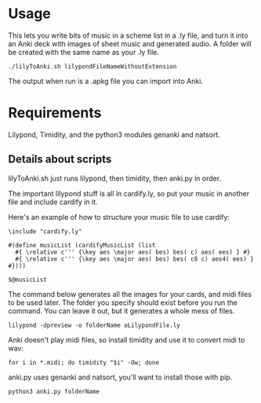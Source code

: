 # Usage
This lets you write bits of music in a scheme list in a .ly file, and turn it into an Anki deck with images of sheet music and generated audio. A folder will be created with the same name as your .ly file.

```
./lilyToAnki.sh lilypondFileNameWithoutExtension
```

The output when run is a .apkg file you can import into Anki.

# Requirements
Lilypond, Timidity, and the python3 modules genanki and natsort.

## Details about scripts

lilyToAnki.sh just runs lilypond, then timidity, then anki.py in order.

The important lilypond stuff is all in cardify.ly, so put your music in another file and include cardify in it.

Here's an example of how to structure your music file to use cardify:
```
\include "cardify.ly"

#(define musicList (cardifyMusicList (list 
  #{ \relative c''' {\key aes \major aes( bes) bes( c) aes( ees) } #}
  #{ \relative c''' {\key aes \major aes( bes) bes( c8 c) aes4( ees) } #})))

$@musicList
```

The command below generates all the images for your cards, and midi files to be used later. The folder you specify should exist before you run the command. You can leave it out, but it generates a whole mess of files.

```
lilypond -dpreview -o folderName aLilypondFile.ly
```

Anki doesn't play midi files, so install timidity and use it to convert midi to wav:

```
for i in *.midi; do timidity "$i" -Ow; done
```

anki.py uses genanki and natsort, you'll want to install those with pip.

```
python3 anki.py folderName
```